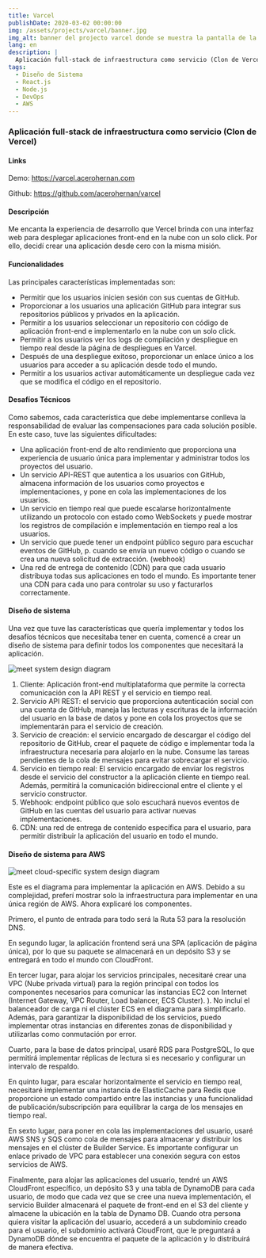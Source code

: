 ```yaml
---
title: Varcel
publishDate: 2020-03-02 00:00:00
img: /assets/projects/varcel/banner.jpg
img_alt: banner del projecto varcel donde se muestra la pantalla de la aplicación para desplegar un proyecto
lang: en
description: |
  Aplicación full-stack de infraestructura como servicio (Clon de Vercel). Frontend con React.js, backend con Node.js y despliegue en AWS.
tags:
  - Diseño de Sistema
  - React.js
  - Node.js
  - DevOps
  - AWS
---
```


### Aplicación full-stack de infraestructura como servicio (Clon de Vercel)

#### Links

Demo: <a href="https://varcel.acerohernan.com" target="_blank">https://varcel.acerohernan.com</a>

Github: <a href="https://github.com/acerohernan/varcel" target="_blank">https://github.com/acerohernan/varcel</a>

#### Descripción

Me encanta la experiencia de desarrollo que Vercel brinda con una interfaz web para desplegar aplicaciones front-end en la nube con un solo click. Por ello, decidí crear una aplicación desde cero con la misma misión.

#### Funcionalidades

Las principales características implementadas son:

- Permitir que los usuarios inicien sesión con sus cuentas de GitHub.
- Proporcionar a los usuarios una aplicación GitHub para integrar sus repositorios públicos y privados en la aplicación.
- Permitir a los usuarios seleccionar un repositorio con código de aplicación front-end e implementarlo en la nube con un solo click.
- Permitir a los usuarios ver los logs de compilación y despliegue en tiempo real desde la página de despliegues en Varcel.
- Después de una despliegue exitoso, proporcionar un enlace único a los usuarios para acceder a su aplicación desde todo el mundo.
- Permitir a los usuarios activar automáticamente un despliegue cada vez que se modifica el código en el repositorio.

#### Desafíos Técnicos

Como sabemos, cada característica que debe implementarse conlleva la responsabilidad de evaluar las compensaciones para cada solución posible. En este caso, tuve las siguientes dificultades:

- Una aplicación front-end de alto rendimiento que proporciona una experiencia de usuario única para implementar y administrar todos los proyectos del usuario.
- Un servicio API-REST que autentica a los usuarios con GitHub, almacena información de los usuarios como proyectos e implementaciones, y pone en cola las implementaciones de los usuarios.
- Un servicio en tiempo real que puede escalarse horizontalmente utilizando un protocolo con estado como WebSockets y puede mostrar los registros de compilación e implementación en tiempo real a los usuarios.
- Un servicio que puede tener un endpoint público seguro para escuchar eventos de GitHub, p. cuando se envía un nuevo código o cuando se crea una nueva solicitud de extracción. (webhook)
- Una red de entrega de contenido (CDN) para que cada usuario distribuya todas sus aplicaciones en todo el mundo. Es importante tener una CDN para cada uno para controlar su uso y facturarlos correctamente.

#### Diseño de sistema

Una vez que tuve las características que quería implementar y todos los desafíos técnicos que necesitaba tener en cuenta, comencé a crear un diseño de sistema para definir todos los componentes que necesitará la aplicación.

<img src="/assets/projects/meet/system-design.png" alt="meet system design diagram" />

1. Cliente: Aplicación front-end multiplataforma que permite la correcta comunicación con la API REST y el servicio en tiempo real.
2. Servicio API REST: el servicio que proporciona autenticación social con una cuenta de GitHub, maneja las lecturas y escrituras de la información del usuario en la base de datos y pone en cola los proyectos que se implementarán para el servicio de creación.
3. Servicio de creación: el servicio encargado de descargar el código del repositorio de GitHub, crear el paquete de código e implementar toda la infraestructura necesaria para alojarlo en la nube. Consume las tareas pendientes de la cola de mensajes para evitar sobrecargar el servicio.
4. Servicio en tiempo real: El servicio encargado de enviar los registros desde el servicio del constructor a la aplicación cliente en tiempo real. Además, permitirá la comunicación bidireccional entre el cliente y el servicio constructor.
5. Webhook: endpoint público que solo escuchará nuevos eventos de GitHub en las cuentas del usuario para activar nuevas implementaciones.
6. CDN: una red de entrega de contenido específica para el usuario, para permitir distribuir la aplicación del usuario en todo el mundo.

#### Diseño de sistema para AWS

<img src="/assets/projects/meet/cloud-diagram.jpeg" alt="meet cloud-specific system design diagram" />

Este es el diagrama para implementar la aplicación en AWS. Debido a su complejidad, preferí mostrar solo la infraestructura para implementar en una única región de AWS. Ahora explicaré los componentes.

Primero, el punto de entrada para todo será la Ruta 53 para la resolución DNS.

En segundo lugar, la aplicación frontend será una SPA (aplicación de página única), por lo que su paquete se almacenará en un depósito S3 y se entregará en todo el mundo con CloudFront.

En tercer lugar, para alojar los servicios principales, necesitaré crear una VPC (Nube privada virtual) para la región principal con todos los componentes necesarios para comunicar las instancias EC2 con Internet (Internet Gateway, VPC Router, Load balancer, ECS Cluster). ). No incluí el balanceador de carga ni el clúster ECS en el diagrama para simplificarlo. Además, para garantizar la disponibilidad de los servicios, puedo implementar otras instancias en diferentes zonas de disponibilidad y utilizarlas como conmutación por error.

Cuarto, para la base de datos principal, usaré RDS para PostgreSQL, lo que permitirá implementar réplicas de lectura si es necesario y configurar un intervalo de respaldo.

En quinto lugar, para escalar horizontalmente el servicio en tiempo real, necesitaré implementar una instancia de ElasticCache para Redis que proporcione un estado compartido entre las instancias y una funcionalidad de publicación/subscripción para equilibrar la carga de los mensajes en tiempo real.

En sexto lugar, para poner en cola las implementaciones del usuario, usaré AWS SNS y SQS como cola de mensajes para almacenar y distribuir los mensajes en el clúster de Builder Service. Es importante configurar un enlace privado de VPC para establecer una conexión segura con estos servicios de AWS.

Finalmente, para alojar las aplicaciones del usuario, tendré un AWS CloudFront específico, un depósito S3 y una tabla de DynamoDB para cada usuario, de modo que cada vez que se cree una nueva implementación, el servicio Builder almacenará el paquete de front-end en el S3 del cliente y almacene la ubicación en la tabla de Dynamo DB. Cuando otra persona quiera visitar la aplicación del usuario, accederá a un subdominio creado para el usuario, el subdominio activará CloudFront, que le preguntará a DynamoDB dónde se encuentra el paquete de la aplicación y lo distribuirá de manera efectiva.

